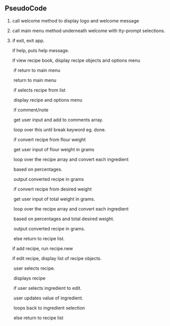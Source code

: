 ## PseudoCode

1. call welcome method to display logo and welcome message

2. call main menu method underneath welcome with tty-prompt selections.

3. if exit, exit app.

   if help, puts help message.

   if view recipe book, display recipe objects and options menu

   ​	if return to main menu

   ​		return to main menu

   ​	if selects recipe from list

   ​		display recipe and options menu

   ​			if comment/note

   ​				get user input and add to comments array.

   ​				loop over this until break keyword eg. done.

   ​			if convert recipe from flour weight

   ​				get user input of flour weight in grams

   ​				loop over the recipe array and convert each ingredient

   ​				based on percentages.

   ​				output converted recipe in grams

   ​			if convert recipe from desired weight

   ​				get user input of total weight in grams.

   ​				loop over the recipe array and convert each ingredient 

   ​				based on percentages and total desired weight.

   ​				output converted recipe in grams.

   ​			else return to recipe list.

   if add recipe, run recipe.new

   if edit recipe, display list of recipe objects.

   ​	user selects recipe.

   ​	displays recipe

   ​	if	user selects ingredient to edit.

   ​		user updates value of ingredient.

   ​		loops back to ingredient selection

   ​	else return to recipe list

   